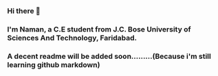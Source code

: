### Hi there 👋

### I'm Naman, a C.E student from J.C. Bose University of Sciences And Technology, Faridabad.

### A decent readme will be added soon.........(Because i'm still learning github markdown)
<!--
**namangirdhar16/namangirdhar16** is a ✨ _special_ ✨ repository because its `README.md` (this file) appears on your GitHub profile.

Here are some ideas to get you started:

- 🔭 I’m currently working on ...
- 🌱 I’m currently learning ...
- 👯 I’m looking to collaborate on ...
- 🤔 I’m looking for help with ...
- 💬 Ask me about ...
- 📫 How to reach me: ...
- 😄 Pronouns: ...
- ⚡ Fun fact: ...
-->
